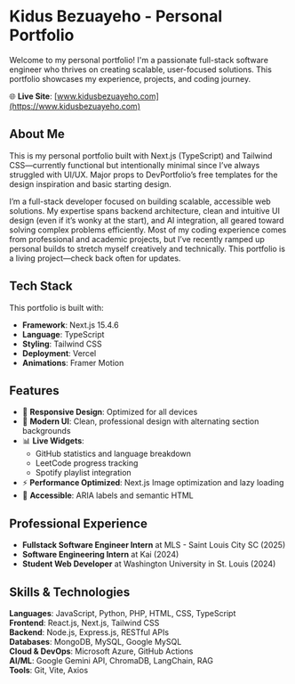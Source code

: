 # Kidus Bezuayeho - Personal Portfolio

Welcome to my personal portfolio! I'm a passionate full-stack software engineer who thrives on creating scalable, user-focused solutions. This portfolio showcases my experience, projects, and coding journey.

🌐 **Live Site**: [www.kidusbezuayeho.com](https://www.kidusbezuayeho.com)

## About Me

This is my personal portfolio built with Next.js (TypeScript) and Tailwind CSS—currently functional but intentionally minimal since I’ve always struggled with UI/UX. Major props to DevPortfolio’s free templates for the design inspiration and basic starting design.

I’m a full-stack developer focused on building scalable, accessible web solutions. My expertise spans backend architecture, clean and intuitive UI design (even if it’s wonky at the start), and AI integration, all geared toward solving complex problems efficiently. Most of my coding experience comes from professional and academic projects, but I’ve recently ramped up personal builds to stretch myself creatively and technically. This portfolio is a living project—check back often for updates.

## Tech Stack

This portfolio is built with:

- **Framework**: Next.js 15.4.6
- **Language**: TypeScript
- **Styling**: Tailwind CSS
- **Deployment**: Vercel
- **Animations**: Framer Motion

## Features

- 📱 **Responsive Design**: Optimized for all devices
- 🎨 **Modern UI**: Clean, professional design with alternating section backgrounds
- 📊 **Live Widgets**: 
  - GitHub statistics and language breakdown
  - LeetCode progress tracking
  - Spotify playlist integration
- ⚡ **Performance Optimized**: Next.js Image optimization and lazy loading
- 🎯 **Accessible**: ARIA labels and semantic HTML

## Professional Experience

- **Fullstack Software Engineer Intern** at MLS - Saint Louis City SC (2025)
- **Software Engineering Intern** at Kai (2024)
- **Student Web Developer** at Washington University in St. Louis (2024)

## Skills & Technologies

**Languages**: JavaScript, Python, PHP, HTML, CSS, TypeScript  
**Frontend**: React.js, Next.js, Tailwind CSS  
**Backend**: Node.js, Express.js, RESTful APIs  
**Databases**: MongoDB, MySQL, Google MySQL  
**Cloud & DevOps**: Microsoft Azure, GitHub Actions  
**AI/ML**: Google Gemini API, ChromaDB, LangChain, RAG  
**Tools**: Git, Vite, Axios
